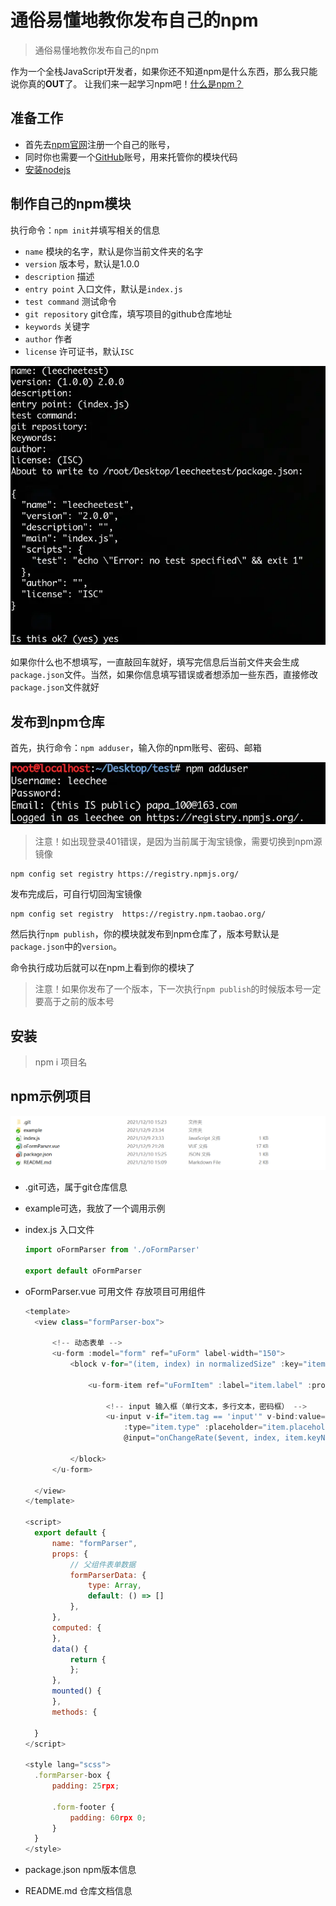 # 通俗易懂地教你发布自己的npm

> 通俗易懂地教你发布自己的npm

作为一个全栈JavaScript开发者，如果你还不知道npm是什么东西，那么我只能说你真的**OUT**了。
让我们来一起学习npm吧！[什么是npm？](https://link.jianshu.com/?t=https://www.npmjs.com/)

## 准备工作

- 首先去[npm官网](https://link.jianshu.com/?t=https://www.npmjs.com/signup)注册一个自己的账号，
- 同时你也需要一个[GitHub](https://link.jianshu.com/?t=https://github.com/)账号，用来托管你的模块代码
- [安装nodejs](https://link.jianshu.com/?t=https://nodejs.org/en/)

## 制作自己的npm模块

执行命令：`npm init`并填写相关的信息

- `name` 模块的名字，默认是你当前文件夹的名字
- `version` 版本号，默认是1.0.0
- `description` 描述
- `entry point` 入口文件，默认是`index.js`
- `test command` 测试命令
- `git repository` git仓库，填写项目的github仓库地址
- `keywords` 关键字
- `author` 作者
- `license` 许可证书，默认`ISC`

![img](image/3354595-101cfa708e3273af.png)

如果你什么也不想填写，一直敲回车就好，填写完信息后当前文件夹会生成`package.json`文件。当然，如果你信息填写错误或者想添加一些东西，直接修改`package.json`文件就好

## 发布到npm仓库

首先，执行命令：`npm adduser`，输入你的npm账号、密码、邮箱

![img](image/3354595-fadb5e1b41f755a2.png)

> 注意！如出现登录401错误，是因为当前属于淘宝镜像，需要切换到npm源镜像

```text
npm config set registry https://registry.npmjs.org/
```

发布完成后，可自行切回淘宝镜像

```text
npm config set registry  https://registry.npm.taobao.org/
```

然后执行`npm publish`，你的模块就发布到npm仓库了，版本号默认是`package.json`中的`version`。

命令执行成功后就可以在npm上看到你的模块了

> 注意！如果你发布了一个版本，下一次执行`npm publish`的时候版本号一定要高于之前的版本号

## 安装

> npm i 项目名

## npm示例项目

![image-20211210153336128](image/image-20211210153336128.png)

- .git可选，属于git仓库信息

- example可选，我放了一个调用示例

- index.js 入口文件

  ```javascript
  import oFormParser from './oFormParser'
  
  export default oFormParser
  ```

  

- oFormParser.vue 可用文件 存放项目可用组件

  ```javascript
  <template>
  	<view class="formParser-box">
  
  		<!-- 动态表单 -->
  		<u-form :model="form" ref="uForm" label-width="150">
  			<block v-for="(item, index) in normalizedSize" :key="item.keyName">
  
  				<u-form-item ref="uFormItem" :label="item.label" :prop="item.keyName" :required="item.required">
  
  					<!-- input 输入框（单行文本，多行文本，密码框） -->
  					<u-input v-if="item.tag == 'input'" v-bind:value="form[item.keyName]" :disabled="item.disabled"
  						:type="item.type" :placeholder="item.placeholder" border
  						@input="onChangeRate($event, index, item.keyName)" />
  
  			</block>
  		</u-form>
  
  	</view>
  </template>
  
  <script>
  	export default {
  		name: "formParser",
  		props: {
  			// 父组件表单数据
  			formParserData: {
  				type: Array,
  				default: () => []
  			},
  		},
  		computed: {
  		},
  		data() {
  			return {
  			};
  		},
  		mounted() {
  		},
  		methods: {
  			
  	}
  </script>
  
  <style lang="scss">
  	.formParser-box {
  		padding: 25rpx;
  
  		.form-footer {
  			padding: 60rpx 0;
  		}
  	}
  </style>
  
  ```

  

- package.json npm版本信息

- README.md 仓库文档信息

